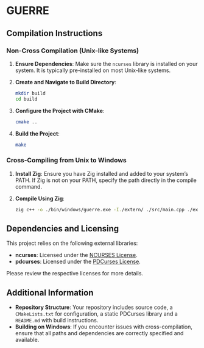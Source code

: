 # GUERRE

## Compilation Instructions

### Non-Cross Compilation (Unix-like Systems)

1. **Ensure Dependencies**: Make sure the `ncurses` library is installed on your system. It is typically pre-installed on most Unix-like systems.

2. **Create and Navigate to Build Directory**:
    ```bash
    mkdir build
    cd build
    ```

3. **Configure the Project with CMake**:
    ```bash
    cmake ..
    ```

4. **Build the Project**:
    ```bash
    make
    ```

### Cross-Compiling from Unix to Windows

1. **Install Zig**: Ensure you have Zig installed and added to your system’s PATH. If Zig is not on your PATH, specify the path directly in the compile command.

2. **Compile Using Zig**:
    ```bash
    zig c++ -o ./bin/windows/guerre.exe -I./extern/ ./src/main.cpp ./extern/libpdcurses.a ./src/input/input_parser.cpp ./src/ui/menu_ui.cpp ./src/ui/ncurses_setup.cpp ./src/game_model/actions/action.cpp ./src/game_model/game.cpp ./src/controller/controller.cpp ./src/controller/data_handler.cpp ./src/network/network_helper.cpp ./src/save/save.cpp -std=c++23 -target x86_64-windows -lws2_32
    ```

## Dependencies and Licensing

This project relies on the following external libraries:

- **ncurses**: Licensed under the [NCURSES License](https://www.gnu.org/software/ncurses/ncurses.html).
- **pdcurses**: Licensed under the [PDCurses License](https://pdcurses.sourceforge.net/).

Please review the respective licenses for more details.

## Additional Information

- **Repository Structure**: Your repository includes source code, a `CMakeLists.txt` for configuration, a static PDCurses library and a `README.md` with build instructions.
- **Building on Windows**: If you encounter issues with cross-compilation, ensure that all paths and dependencies are correctly specified and available.
